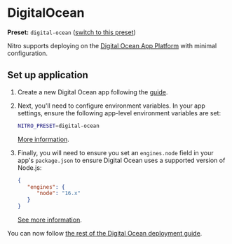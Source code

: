 # DigitalOcean

**Preset:** `digital-ocean` ([switch to this preset](/deploy/#changing-the-deployment-preset))

Nitro supports deploying on the [Digital Ocean App Platform](https://docs.digitalocean.com/products/app-platform/) with minimal configuration.

## Set up application

1. Create a new Digital Ocean app following the [guide](https://docs.digitalocean.com/products/app-platform/how-to/create-apps/).

1. Next, you'll need to configure environment variables. In your app settings, ensure the following app-level environment variables are set:

   ```bash
   NITRO_PRESET=digital-ocean
   ```

   [More information](https://docs.digitalocean.com/products/app-platform/how-to/use-environment-variables/).

1. Finally, you will need to ensure you set an `engines.node` field in your app's `package.json` to ensure Digital Ocean uses a supported version of Node.js:

   ```json
   {
      "engines": {
         "node": "16.x"
      }
   }
   ```

   [See more information](https://docs.digitalocean.com/products/app-platform/languages-frameworks/nodejs/#node-version).

You can now follow [the rest of the Digital Ocean deployment guide](https://docs.digitalocean.com/products/app-platform/how-to/manage-deployments/).
